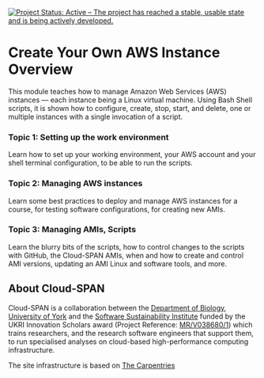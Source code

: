 [![Project Status: Active – The project has reached a stable, usable state and is being actively developed.](https://www.repostatus.org/badges/latest/active.svg)](https://www.repostatus.org/#active) 

# Create Your Own AWS Instance Overview

This module teaches how to manage Amazon Web Services (AWS) instances — each instance being a Linux virtual machine. Using Bash Shell scripts, it is shown how to configure, create, stop, start, and delete, one or multiple instances with a single invocation of a script.

### Topic 1: Setting up the work environment 
Learn how to set up your working environment, your AWS account and your shell terminal configuration, to be able to run the scripts. 

### Topic 2: Managing AWS instances 
Learn some best practices to deploy and manage AWS instances for a course, for testing software configurations, for creating new AMIs. 

### Topic 3: Managing AMIs, Scripts
Learn the blurry bits of the scripts, how to control changes to the scripts with GitHub, the Cloud-SPAN AMIs, when and how to create and control AMI versions, updating an AMI Linux and software tools, and more. 

## About Cloud-SPAN
Cloud-SPAN is a collaboration between the [Department of Biology, University of York](https://www.york.ac.uk/biology/) and the [Software Sustainability Institute](https://www.software.ac.uk/) funded by the UKRI Innovation Scholars award (Project Reference: [MR/V038680/1](https://www.google.com/url?q=https%3A%2F%2Fgtr.ukri.org%2Fprojects%3Fref%3DMR%252FV038680%252F1&sa=D&sntz=1&usg=AFQjCNF0nsozFp-1kvcp0Dgjks6kY8CiCQ)) which trains researchers, and the research software engineers that support them, to run specialised analyses on cloud-based high-performance computing infrastructure.

The site infrastructure is based on [The Carpentries](https://carpentries.org/)
